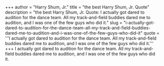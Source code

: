 +++
author = "Harry Shum, Jr."
title = "the best Harry Shum, Jr. Quote"
description = "the best Harry Shum, Jr. Quote: I actually got dared to audition for the dance team. All my track-and-field buddies dared me to audition, and I was one of the few guys who did it."
slug = "i-actually-got-dared-to-audition-for-the-dance-team-all-my-track-and-field-buddies-dared-me-to-audition-and-i-was-one-of-the-few-guys-who-did-it"
quote = '''I actually got dared to audition for the dance team. All my track-and-field buddies dared me to audition, and I was one of the few guys who did it.'''
+++
I actually got dared to audition for the dance team. All my track-and-field buddies dared me to audition, and I was one of the few guys who did it.
